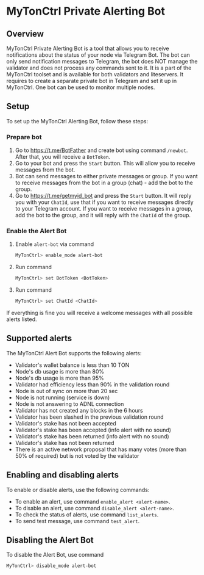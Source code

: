 # MyTonCtrl Private Alerting Bot

## Overview

MyTonCtrl Private Alerting Bot is a tool that allows you to receive notifications about the status of your node via Telegram Bot. 
The bot can only send notification messages to Telegram, the bot does NOT manage the validator and does not process any commands sent to it.
It is a part of the MyTonCtrl toolset and is available for both validators and liteservers. It requires to create a separate private bot in Telegram and set it up in MyTonCtrl. 
One bot can be used to monitor multiple nodes.

## Setup

To set up the MyTonCtrl Alerting Bot, follow these steps:

### Prepare bot

1. Go to https://t.me/BotFather and create bot using command `/newbot`. After that, you will receive a `BotToken`.
2. Go to your bot and press the `Start` button. This will allow you to receive messages from the bot.
3. Bot can send messages to either private messages or group. If you want to receive messages from the bot in a group (chat) - add the bot to the group.
4. Go to https://t.me/getmyid_bot and press the `Start` button. It will reply you with your `ChatId`, use that if you want to receive messages directly to your Telegram account.
If you want to receive messages in a group, add the bot to the group, and it will reply with the `ChatId` of the group.

### Enable the Alert Bot

1. Enable `alert-bot` via command

    ```bash
    MyTonCtrl> enable_mode alert-bot
    ```
2. Run command

    ```bash
    MyTonCtrl> set BotToken <BotToken>
    ```
3. Run command

    ```bash
    MyTonCtrl> set ChatId <ChatId>
    ```
If everything is fine you will receive a welcome messages with all possible alerts listed. 


## Supported alerts

The MyTonCtrl Alert Bot supports the following alerts:

- Validator's wallet balance is less than 10 TON
- Node's db usage is more than 80%
- Node's db usage is more than 95%
- Validator had efficiency less than 90% in the validation round
- Node is out of sync on more than 20 sec
- Node is not running (service is down)
- Node is not answering to ADNL connection
- Validator has not created any blocks in the 6 hours
- Validator has been slashed in the previous validation round
- Validator's stake has not been accepted
- Validator's stake has been accepted (info alert with no sound)
- Validator's stake has been returned (info alert with no sound)
- Validator's stake has not been returned
- There is an active network proposal that has many votes (more than 50% of required) but is not voted by the validator

## Enabling and disabling alerts

To enable or disable alerts, use the following commands:

* To enable an alert, use command `enable_alert <alert-name>`.
* To disable an alert, use command `disable_alert <alert-name>`.
* To check the status of alerts, use command `list_alerts`.
* To send test message, use command `test_alert`.

## Disabling the Alert Bot

To disable the Alert Bot, use command

```bash
MyTonCtrl> disable_mode alert-bot
```
